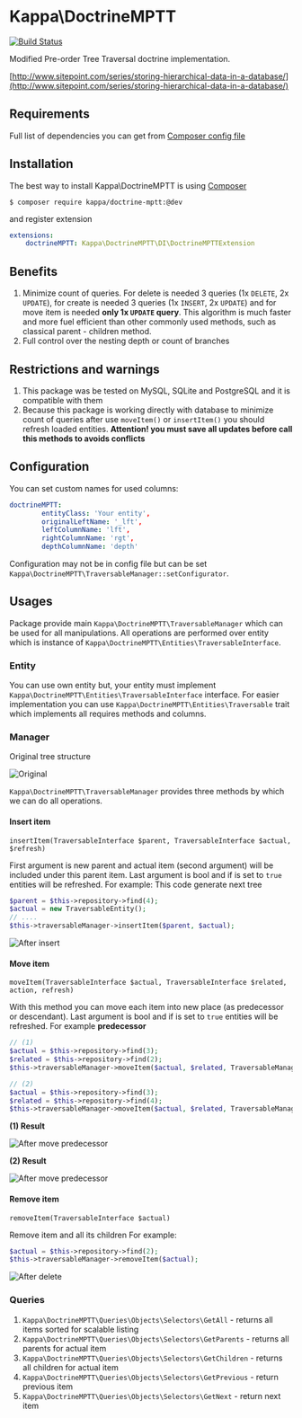 # Kappa\DoctrineMPTT

[![Build Status](https://travis-ci.org/Kappa-org/DoctrineMPTT.svg?branch=master)](https://travis-ci.org/Kappa-org/DoctrineMPTT)

Modified Pre-order Tree Traversal doctrine implementation.

[http://www.sitepoint.com/series/storing-hierarchical-data-in-a-database/](http://www.sitepoint.com/series/storing-hierarchical-data-in-a-database/)

## Requirements

Full list of dependencies you can get from [Composer config file](https://github.com/Kappa-org/DoctrineMPTT/blob/master/composer.json)

## Installation

The best way to install Kappa\DoctrineMPTT is using [Composer](https://getcomposer.org)

```shell
$ composer require kappa/doctrine-mptt:@dev
```

and register extension

```yaml
extensions:
    doctrineMPTT: Kappa\DoctrineMPTT\DI\DoctrineMPTTExtension
```

## Benefits

1. Minimize count of queries. For delete is needed 3 queries (1x `DELETE`, 2x `UPDATE`), for 
create is needed 3 queries (1x `INSERT`, 2x `UPDATE`) and for move item is needed **only 1x `UPDATE`
query**. This algorithm is much faster and more fuel efficient than other commonly used methods, such as
classical parent - children method.
2. Full control over the nesting depth or count of branches

## Restrictions and warnings

1. This package was be tested on MySQL, SQLite and PostgreSQL and it is compatible with them
2. Because this package is working directly with database to minimize count of queries after use 
`moveItem()` or `insertItem()` you should refresh loaded entities. **Attention! you must save all
updates before call this methods to avoids conflicts**

## Configuration

You can set custom names for used columns:

```yaml
doctrineMPTT:
        entityClass: 'Your entity',
		originalLeftName: '_lft',
		leftColumnName: 'lft',
		rightColumnName: 'rgt',
		depthColumnName: 'depth'
```

Configuration may not be in config file but can be set `Kappa\DoctrineMPTT\TraversableManager::setConfigurator`.

## Usages

Package provide main `Kappa\DoctrineMPTT\TraversableManager` which can be used for all manipulations.
All operations are performed over entity which is instance of `Kappa\DoctrineMPTT\Entities\TraversableInterface`.


### Entity

You can use own entity but, your entity must implement `Kappa\DoctrineMPTT\Entities\TraversableInterface` interface.
For easier implementation you can use `Kappa\DoctrineMPTT\Entities\Traversable` trait which implements all
requires methods and columns.

### Manager

Original tree structure

![Original](./docs/images/original.png)

`Kappa\DoctrineMPTT\TraversableManager` provides three methods by which we can do all operations.

#### Insert item

`insertItem(TraversableInterface $parent, TraversableInterface $actual, $refresh)`

First argument is new parent and actual item (second argument) will be included under this parent item. 
Last argument is bool and if is set to `true` entities will be refreshed. For example: This code generate 
next tree

```php
$parent = $this->repository->find(4);
$actual = new TraversableEntity();
// ....
$this->traversableManager->insertItem($parent, $actual);
```

![After insert](./docs/images/insertItem.png)

#### Move item

`moveItem(TraversableInterface $actual, TraversableInterface $related, action, refresh)` 

With this method you can move each item into new place (as predecessor or descendant). 
Last argument is bool and if is set to `true` entities will be refreshed.
For example **predecessor**

```php
// (1)
$actual = $this->repository->find(3);
$related = $this->repository->find(2);
$this->traversableManager->moveItem($actual, $related, TraversableManager::PREDECESSOR); // (1) - move actual before related

// (2)
$actual = $this->repository->find(3);
$related = $this->repository->find(4);
$this->traversableManager->moveItem($actual, $related, TraversableManager::DESCENDANT); // (2) - move actual as child of related
```

**(1) Result**

![After move predecessor](./docs/images/moveItemPredecessor.png)

**(2) Result**

![After move predecessor](./docs/images/moveItemDescendant.png)

#### Remove item

`removeItem(TraversableInterface $actual)` 

Remove item and all its children
For example:

```php
$actual = $this->repository->find(2);
$this->traversableManager->removeItem($actual);
```

![After delete](./docs/images/removeItem.png)

### Queries

1. `Kappa\DoctrineMPTT\Queries\Objects\Selectors\GetAll` - returns all items sorted for scalable listing
2. `Kappa\DoctrineMPTT\Queries\Objects\Selectors\GetParents` - returns all parents for actual item
3. `Kappa\DoctrineMPTT\Queries\Objects\Selectors\GetChildren` - returns all children for actual item
4. `Kappa\DoctrineMPTT\Queries\Objects\Selectors\GetPrevious` - return previous item
4. `Kappa\DoctrineMPTT\Queries\Objects\Selectors\GetNext` - return next item
